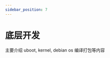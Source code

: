 ```yaml
---
sidebar_position: 7
---
```


# 底层开发

主要介绍 uboot, kernel, debian os 编译打包等内容

<!-- <DocCardList /> -->
